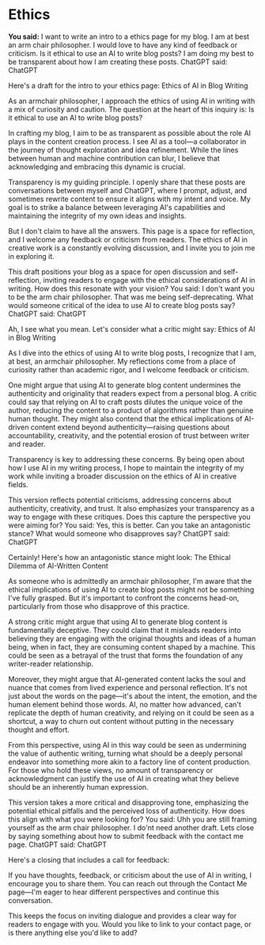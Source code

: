 # Ethics

**You said:**
I want to write an intro to a ethics page for my blog.  I am at best an arm chair philosopher.  I would love to have any kind of feedback or criticism.  Is it ethical to use an AI to write blog posts?  I am doing my best to be transparent about how I am creating these posts. 
ChatGPT said:
ChatGPT

Here's a draft for the intro to your ethics page:
Ethics of AI in Blog Writing

As an armchair philosopher, I approach the ethics of using AI in writing with a mix of curiosity and caution. The question at the heart of this inquiry is: Is it ethical to use an AI to write blog posts?

In crafting my blog, I aim to be as transparent as possible about the role AI plays in the content creation process. I see AI as a tool—a collaborator in the journey of thought exploration and idea refinement. While the lines between human and machine contribution can blur, I believe that acknowledging and embracing this dynamic is crucial.

Transparency is my guiding principle. I openly share that these posts are conversations between myself and ChatGPT, where I prompt, adjust, and sometimes rewrite content to ensure it aligns with my intent and voice. My goal is to strike a balance between leveraging AI's capabilities and maintaining the integrity of my own ideas and insights.

But I don't claim to have all the answers. This page is a space for reflection, and I welcome any feedback or criticism from readers. The ethics of AI in creative work is a constantly evolving discussion, and I invite you to join me in exploring it.

This draft positions your blog as a space for open discussion and self-reflection, inviting readers to engage with the ethical considerations of AI in writing. How does this resonate with your vision?
You said:
I don't want you to be the arm chair philosopher.  That was me being self-deprecating.  What would someone critical of the idea to use AI to create blog posts say?
ChatGPT said:
ChatGPT

Ah, I see what you mean. Let's consider what a critic might say:
Ethics of AI in Blog Writing

As I dive into the ethics of using AI to write blog posts, I recognize that I am, at best, an armchair philosopher. My reflections come from a place of curiosity rather than academic rigor, and I welcome feedback or criticism.

One might argue that using AI to generate blog content undermines the authenticity and originality that readers expect from a personal blog. A critic could say that relying on AI to craft posts dilutes the unique voice of the author, reducing the content to a product of algorithms rather than genuine human thought. They might also contend that the ethical implications of AI-driven content extend beyond authenticity—raising questions about accountability, creativity, and the potential erosion of trust between writer and reader.

Transparency is key to addressing these concerns. By being open about how I use AI in my writing process, I hope to maintain the integrity of my work while inviting a broader discussion on the ethics of AI in creative fields.

This version reflects potential criticisms, addressing concerns about authenticity, creativity, and trust. It also emphasizes your transparency as a way to engage with these critiques. Does this capture the perspective you were aiming for?
You said:
Yes, this is better.  Can you take an antagonistic stance?  What would someone who disapproves say?
ChatGPT said:
ChatGPT

Certainly! Here's how an antagonistic stance might look:
The Ethical Dilemma of AI-Written Content

As someone who is admittedly an armchair philosopher, I'm aware that the ethical implications of using AI to create blog posts might not be something I've fully grasped. But it's important to confront the concerns head-on, particularly from those who disapprove of this practice.

A strong critic might argue that using AI to generate blog content is fundamentally deceptive. They could claim that it misleads readers into believing they are engaging with the original thoughts and ideas of a human being, when in fact, they are consuming content shaped by a machine. This could be seen as a betrayal of the trust that forms the foundation of any writer-reader relationship.

Moreover, they might argue that AI-generated content lacks the soul and nuance that comes from lived experience and personal reflection. It's not just about the words on the page—it's about the intent, the emotion, and the human element behind those words. AI, no matter how advanced, can't replicate the depth of human creativity, and relying on it could be seen as a shortcut, a way to churn out content without putting in the necessary thought and effort.

From this perspective, using AI in this way could be seen as undermining the value of authentic writing, turning what should be a deeply personal endeavor into something more akin to a factory line of content production. For those who hold these views, no amount of transparency or acknowledgment can justify the use of AI in creating what they believe should be an inherently human expression.

This version takes a more critical and disapproving tone, emphasizing the potential ethical pitfalls and the perceived loss of authenticity. How does this align with what you were looking for?
You said:
Uhh you are still framing yourself as the arm chair philosopher.  I do'nt need another draft.  Lets close by saying something about how to submit feedback with the contact me page.
ChatGPT said:
ChatGPT

Here's a closing that includes a call for feedback:

If you have thoughts, feedback, or criticism about the use of AI in writing, I encourage you to share them. You can reach out through the Contact Me page—I'm eager to hear different perspectives and continue this conversation.

This keeps the focus on inviting dialogue and provides a clear way for readers to engage with you. Would you like to link to your contact page, or is there anything else you'd like to add?